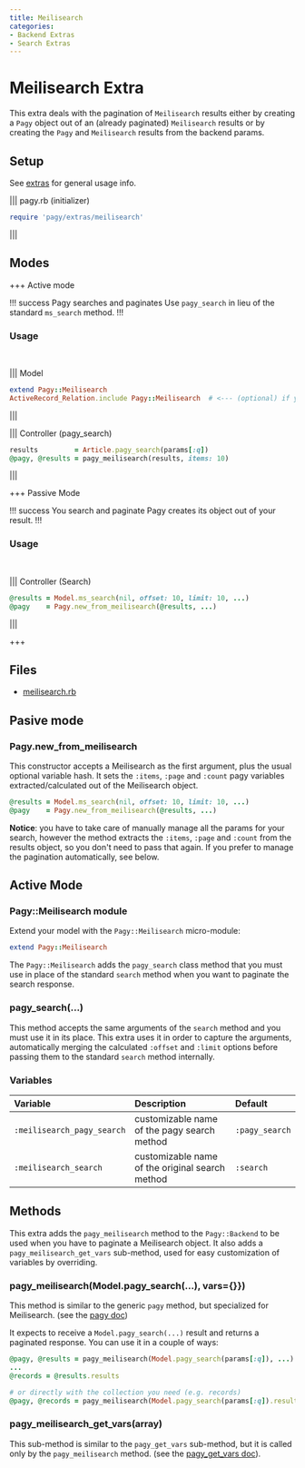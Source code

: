 ```yaml
---
title: Meilisearch
categories:
- Backend Extras
- Search Extras
---
```

# Meilisearch Extra

This extra deals with the pagination of `Meilisearch` results either by creating a `Pagy` object out of an (already paginated) `Meilisearch` results or by creating the `Pagy` and `Meilisearch` results from the backend params.

## Setup

See [extras](/docs/extras.md) for general usage info.

||| pagy.rb (initializer)
```ruby
require 'pagy/extras/meilisearch'
```
|||

## Modes

+++ Active mode

!!! success Pagy searches and paginates
Use `pagy_search` in lieu of the standard `ms_search` method.
!!!

### Usage
<br>

||| Model
```ruby
extend Pagy::Meilisearch
ActiveRecord_Relation.include Pagy::Meilisearch  # <--- (optional) if you use `includes` makes it work as expected
```
|||

||| Controller (pagy_search)
```ruby
results         = Article.pagy_search(params[:q])
@pagy, @results = pagy_meilisearch(results, items: 10)
```
|||

+++ Passive Mode

!!! success You search and paginate
Pagy creates its object out of your result.
!!!

### Usage
<br>

||| Controller (Search)
```ruby
@results = Model.ms_search(nil, offset: 10, limit: 10, ...)
@pagy    = Pagy.new_from_meilisearch(@results, ...)
```
|||

+++

## Files

- [meilisearch.rb](https://github.com/ddnexus/pagy/blob/master/lib/pagy/extras/meilisearch.rb)

## Pasive mode

### Pagy.new_from_meilisearch

This constructor accepts a Meilisearch as the first argument, plus the usual optional variable hash. It sets the `:items`, `:page` and `:count` pagy variables extracted/calculated out of the Meilisearch object.

```ruby
@results = Model.ms_search(nil, offset: 10, limit: 10, ...)
@pagy    = Pagy.new_from_meilisearch(@results, ...)
```

**Notice**: you have to take care of manually manage all the params for your search, however the method extracts the `:items`, `:page` and `:count` from the results object, so you don't need to pass that again. If you prefer to manage the pagination automatically, see below.

## Active Mode

### Pagy::Meilisearch module

Extend your model with the `Pagy::Meilisearch` micro-module:

```ruby
extend Pagy::Meilisearch
```

The `Pagy::Meilisearch` adds the `pagy_search` class method that you must use in place of the standard `search` method when you want to paginate the search response.

### pagy_search(...)

This method accepts the same arguments of the `search` method and you must use it in its place. This extra uses it in order to capture the arguments, automatically merging the calculated `:offset` and `:limit` options before passing them to the standard `search` method internally.

### Variables

| Variable                   | Description                                     | Default        |
|:---------------------------|:------------------------------------------------|:---------------|
| `:meilisearch_pagy_search` | customizable name of the pagy search method     | `:pagy_search` | 
| `:meilisearch_search`      | customizable name of the original search method | `:search`      | 

## Methods

This extra adds the `pagy_meilisearch` method to the `Pagy::Backend` to be used when you have to paginate a Meilisearch object. It also adds a `pagy_meilisearch_get_vars` sub-method, used for easy customization of variables by overriding.

### pagy_meilisearch(Model.pagy_search(...), vars={}})

This method is similar to the generic `pagy` method, but specialized for Meilisearch. (see the [pagy doc](/docs/api/backend.md#pagycollection-varsnil))

It expects to receive a `Model.pagy_search(...)` result and returns a paginated response. You can use it in a couple of ways:

```ruby
@pagy, @results = pagy_meilisearch(Model.pagy_search(params[:q]), ...)
...
@records = @results.results

# or directly with the collection you need (e.g. records)
@pagy, @records = pagy_meilisearch(Model.pagy_search(params[:q]).results, ...)
```

### pagy_meilisearch_get_vars(array)

This sub-method is similar to the `pagy_get_vars` sub-method, but it is called only by the `pagy_meilisearch` method. (see the [pagy_get_vars doc](/docs/api/backend.md#pagy_get_varscollection-vars)).
